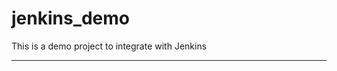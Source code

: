 # jenkins_demo
This is a demo project to integrate with Jenkins
**********************************************
